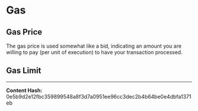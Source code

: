 
Gas
===



Gas Price
---------


The gas price is used somewhat like a bid, indicating an amount
you are willing to pay (per unit of execution) to have your transaction
processed.


Gas Limit
---------




-----
**Content Hash:** 0e5b9d2e12fbc359899548a8f3d7a0951ee96cc3dec2b4b64be0e4dbfa1371eb